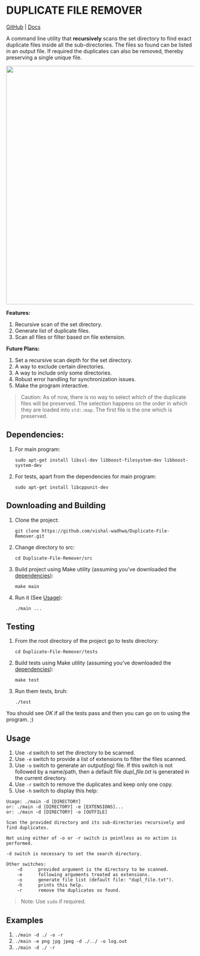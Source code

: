 # DUPLICATE FILE REMOVER

[GitHub](https://github.com/vishal-wadhwa/Duplicate-File-Remover) | [Docs](https://vishal-wadhwa.github.io/Duplicate-File-Remover/)

A command line utility that __recursively__ scans the set directory to find exact duplicate files inside all the sub-directories. 
The files so found can be listed in an output file. If required the duplicates can also be removed, thereby preserving a single unique file.

<a href="https://asciinema.org/a/CgLfUrJvV3If2ifGZNhdDC8iu?autoplay=1"><img src="https://asciinema.org/a/CgLfUrJvV3If2ifGZNhdDC8iu.png" width="640"/></a>

__Features:__
1. Recursive scan of the set directory.
2. Generate list of duplicate files.
3. Scan all files or filter based on file extension.

__Future Plans:__
1. Set a recursive scan depth for the set directory.
2. A way to exclude certain directories.
3. A way to include only some directories.
4. Robust error handling for synchronization issues.
5. Make the program interactive.

> Caution: As of now, there is no way to select which of the duplicate files will be preserved. The selection happens on the order in which they are loaded into `std::map`. The first file is the one which is preserved.

## <a name="dep">Dependencies</a>:
1. For main program:

    `sudo apt-get install libssl-dev libboost-filesystem-dev libboost-system-dev`

2. For tests, apart from the dependencies for main program:

    `sudo apt-get install libcppunit-dev`

## Downloading and Building
1. Clone the project:

    `git clone https://github.com/vishal-wadhwa/Duplicate-File-Remover.git`

2. Change directory to src:

    `cd Duplicate-File-Remover/src`

3. Build project using Make utility (assuming you've downloaded the [dependencies](#dep)):

    `make main`

4. Run it (See [Usage](#use)):

    `./main ...`

## Testing
1. From the root directory of the project go to tests directory:

    `cd Duplicate-File-Remover/tests`

2. Build tests using Make utility (assuming you've downloaded the [dependencies](#dep)):

    `make test`

3. Run them tests, bruh:

    `./test`

You should see _OK_ if all the tests pass and then you can go on to using the program. ;)


## <a name="use">Usage</a>
1. Use `-d` switch to set the directory to be scanned.
2. Use `-e` switch to provide a list of extensions to filter the files scanned.
3. Use `-o` switch to generate an output(log) file. If this switch is not followed by a name/path, then a default file _dupl_file.txt_ is generated in the current directory.
4. Use `-r` switch to remove the duplicates and keep only one copy.
5. Use `-h` switch to display this help:
    
```
Usage: ./main -d [DIRECTORY]
or: ./main -d [DIRECTORY] -e [EXTENSIONS]...
or: ./main -d [DIRECTORY] -o [OUTFILE]

Scan the provided directory and its sub-directories recursively and find duplicates.

Not using either of -o or -r switch is pointless as no action is performed.

-d switch is necessary to set the search directory.

Other switches:
    -d		provided argument is the directory to be scanned.
    -e		following arguments treated as extensions.
    -o		generate file list (default file: "dupl_file.txt").
    -h		prints this help.
    -r		remove the duplicates so found.
```
> Note: Use `sudo` if required.

## Examples
1. `./main -d ./ -o -r`
2. `./main -e png jpg jpeg -d ./../ -o log.out`
3. `./main -d ./ -r`
